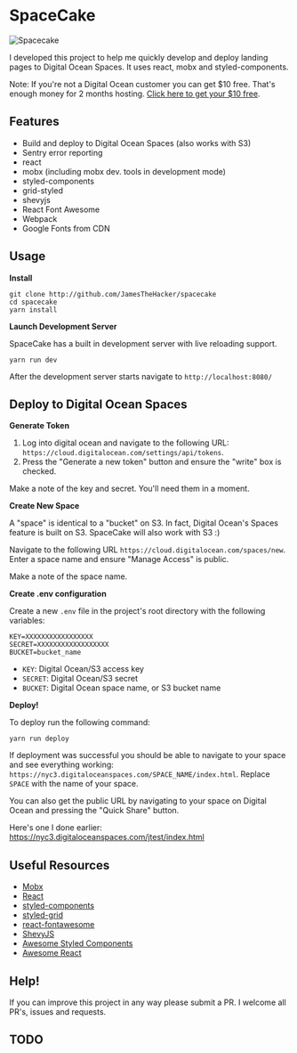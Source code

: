 # SpaceCake

![Spacecake](https://i.imgur.com/wMl0oeQ.png, "")

I developed this project to help me quickly develop and deploy landing pages to Digital Ocean Spaces. It uses react, mobx and styled-components.

Note: If you're not a Digital Ocean customer you can get $10 free. That's enough money for 2 months hosting. [Click here to get your $10 free](https://m.do.co/c/dde4646baa31).

## Features

* Build and deploy to Digital Ocean Spaces (also works with S3)
* Sentry error reporting
* react
* mobx (including mobx dev. tools in development mode)
* styled-components
* grid-styled
* shevyjs
* React Font Awesome
* Webpack
* Google Fonts from CDN

## Usage

**Install**

    git clone http://github.com/JamesTheHacker/spacecake
    cd spacecake
    yarn install

**Launch Development Server**

SpaceCake has a built in development server with live reloading support.

    yarn run dev

After the development server starts navigate to `http://localhost:8080/`

## Deploy to Digital Ocean Spaces

**Generate Token**

1. Log into digital ocean and navigate to the following URL: `https://cloud.digitalocean.com/settings/api/tokens`.
2. Press the "Generate a new token" button and ensure the "write" box is checked.

Make a note of the key and secret. You'll need them in a moment.

**Create New Space**

A "space" is identical to a "bucket" on S3. In fact, Digital Ocean's Spaces feature is built on S3. SpaceCake will also work with S3 :)

Navigate to the following URL `https://cloud.digitalocean.com/spaces/new`. Enter a space name and ensure "Manage Access" is public.

Make a note of the space name.

**Create .env configuration**

Create a new `.env` file in the project's root directory with the following variables:

    KEY=XXXXXXXXXXXXXXXXX
    SECRET=XXXXXXXXXXXXXXXXXX
    BUCKET=bucket_name

* `KEY`: Digital Ocean/S3 access key
* `SECRET`: Digital Ocean/S3 secret
* `BUCKET`: Digital Ocean space name, or S3 bucket name

**Deploy!**

To deploy run the following command:

    yarn run deploy

If deployment was successful you should be able to navigate to your space and see everything working: `https://nyc3.digitaloceanspaces.com/SPACE_NAME/index.html`. Replace `SPACE` with the name of your space.

You can also get the public URL by navigating to your space on Digital Ocean and pressing the "Quick Share" button.

Here's one I done earlier: https://nyc3.digitaloceanspaces.com/jtest/index.html

## Useful Resources

* [Mobx](mobx.js.org)
* [React](reactjs.org)
* [styled-components](styled-components.com)
* [styled-grid](github.com/jxnblk/grid-styled)
* [react-fontawesome](https://github.com/danawoodman/react-fontawesome)
* [ShevyJS](https://github.com/kyleshevlin/shevyjs)
* [Awesome Styled Components](https://github.com/styled-components/awesome-styled-components)
* [Awesome React](https://github.com/enaqx/awesome-react)

## Help!

If you can improve this project in any way please submit a PR. I welcome all PR's, issues and requests.

## TODO


